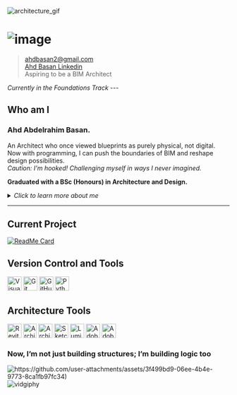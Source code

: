 ![architecture_gif](https://bit.ly/3VPax3Y)
<!-- The following Image link is intentionally Inline-Html -->
# ![image](https://media4.giphy.com/media/v1.Y2lkPTc5MGI3NjExNWV2OXVmaGxqdnM2YzBpYTJtZ2pvcjc2eWI4OWswYmlnZG5kMHoxdSZlcD12MV9pbnRlcm5hbF9naWZfYnlfaWQmY3Q9dHM/ulZ7gQQz9jwZzv224n/giphy.webp)

> [ahdbasan2@gmail.com](mailto:ahdbasan2@gmail.com)  
> [Ahd Basan Linkedin](https://www.linkedin.com/in/ahd-bassan?lipi=urn%3Ali%3Apage%3Ad_flagship3_profile_view_base_contact_details%3BmXAG%2FTPgT0mBs2Pb%2FUO7Uw%3D%3D)  
> Aspiring to be a BIM Architect  
<!-- Intentionall trailing space for new paragraph -->
_Currently in the Foundations Track_    ---

## Who am I

### **Ahd Abdelrahim Basan.**  

An Architect who once viewed blueprints as purely physical, not digital.  
Now with programming, I can push the boundaries of BIM and reshape design possibilities.  
_Caution: I'm hooked! Challenging myself in ways I never imagined._  

**Graduated with a BSc (Honours) in Architecture and Design.**
<!-- This also is intentionally inline-html for collapsible content -->
<details>
<summary><em>Click to learn more about me</em></summary>

### ✨ Building Narratives

Fascinated by how the worlds of **sustainable technologies and
data science** can come together to reshape the ever-changing future.  
Whether it’s through [architecture][a] or programming or [AI driven solutions][a2];  
 my goal is simple: **make things better**  
 
[a]: https://tinyurl.com/369yu4y8
[a2]: https://tinyurl.com/3v5bapzc

> **Here’s a question to chew on:  
> "How can AI-driven solutions and sustainable building technologies redefine
> architectural design paradigms?  
> Can we save the world and look good doing it?"**
_If you’ve got answers Hit me up on [email](mailto:ahdbasan2@gmail.com)!_ 🌍🔋

```text
Winston Churchil once said:
    We shape our buildings; thereafter they shape us.
```

</details>

----

## Current Project

[![ReadMe Card](https://github-readme-stats.vercel.app/api/pin/?username=MIT-Emerging-Talent&repo=ET6-foundations-group-28)](https://github.com/MIT-Emerging-Talent/ET6-foundations-group-28)

## Version Control and Tools

<!-- The following image is intentionally inline - html to align them left. -->
<p align="left">
  <img src="https://upload.wikimedia.org/wikipedia/commons/9/9a/Visual_Studio_Code_1.35_icon.svg"
       alt="Visual Studio Code"
       width="32"
       height="32"/>
  <img src="https://upload.wikimedia.org/wikipedia/commons/3/3f/Git_icon.svg"
       alt="Git"
       width="32"
       height="32"/>
  <img src="https://upload.wikimedia.org/wikipedia/commons/9/91/Octicons-mark-github.svg"
       alt="GitHub"
       width="32"
       height="32"/>
  <img src="https://upload.wikimedia.org/wikipedia/commons/c/c3/Python-logo-notext.svg"
       alt="Python"
       width="32"
       height="32"/>
</p>

## Architecture Tools

<!-- The following image is intentionally inline - html to align them left. -->
<p align="left">
  <img src="https://github.com/user-attachments/assets/cbca70e2-70b1-4465-833e-2624774d3018"
       alt="Revit"
       width="32"
       height="32"/>
  <img src="https://www.svgrepo.com/show/329977/archicad.svg"
       alt="ArchiCAD"
       width="30"
       height="32"/>
  <img src="https://www.svgrepo.com/show/330006/autodesk.svg"
       alt="ArchiCAD"
       width="32"
       height="32"/>
  <img src="https://www.svgrepo.com/show/473788/sketchup.svg"
       alt="Sketchup"
       width="32"
       height="32"/>
  <img src="https://img.icons8.com/?size=100&id=0Vweftv5PCox&format=png&color=000000"
       alt="Lumion"
       width="32"
       height="32"/>
  <img src="https://www.svgrepo.com/show/305659/adobe-illustrator.svg"
       alt="Adobe Illustrator"
       width="32"
       height="32"/>
  <img src="https://www.svgrepo.com/show/41189/adobe-photoshop-logo.svg"
       alt="Adobe Photoshop"
       width="32"
       height="32"/>
</p>

### Now, I’m not just building structures; I’m building logic too

<!-- The following link is intentionally left as it is  -->
![https://github.com/user-attachments/assets/3f499bd9-06ee-4b4e-9773-8ca1fb97fc34)](https://media4.giphy.com/media/v1.Y2lkPTc5MGI3NjExMHoxcm5rMWRtdTdyN3RsbDdpbGFjYW1hYXB5MHYycDlydXk2djAxdSZlcD12MV9pbnRlcm5hbF9naWZfYnlfaWQmY3Q9Zw/LyEzc55maIvssTrfW6/giphy.webp)
![vidgiphy](https://media1.giphy.com/media/v1.Y2lkPTc5MGI3NjExaGc0dzVoOG52bzEzZXJ2bnhnOXIyZXBkNWxjZmJiMDk2bTF4NzFldiZlcD12MV9pbnRlcm5hbF9naWZfYnlfaWQmY3Q9Zw/NKA63NRZZQ52Nvjzvs/giphy.webp)

<!-- Exit code error: mixed use of markdown and HTML  -->

